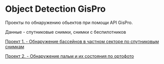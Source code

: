 # Object Detection GisPro

Проекты по обнаружению обьектов при помощи API GisPro. 

Данные - спутниковые снимки, снимки с беспилотников

[Проект 1. - Обнаружение бассейнов в частном секторе по спутниковым снимкам](https://github.com/SergeyShchus/Object-Detection-GisPro/tree/master/project/Detection_pool/Notebooks)

[Проект 2. - Обнаружение пальм и их состояния по ортофото](https://github.com/SergeyShchus/Object-Detection-GisPro/tree/master/project/Detection_palm)
